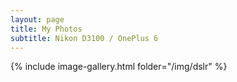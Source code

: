 ```yaml
---
layout: page
title: My Photos
subtitle: Nikon D3100 / OnePlus 6
---
```


{% include image-gallery.html folder="/img/dslr" %}
